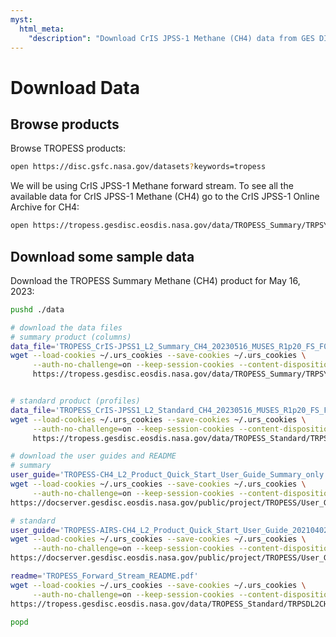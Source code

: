 ```yaml
---
myst:
  html_meta:
    "description": "Download CrIS JPSS-1 Methane (CH4) data from GES DISC."
---
```


# Download Data

## Browse products

Browse TROPESS products:

```bash
open https://disc.gsfc.nasa.gov/datasets?keywords=tropess
```

We will be using CrIS JPSS-1 Methane forward stream. To see all the available data for CrIS JPSS-1 Methane (CH4) go to the CrIS JPSS-1 Online Archive for CH4:

```bash
open https://tropess.gesdisc.eosdis.nasa.gov/data/TROPESS_Summary/TRPSYL2CH4CRS1FS.1
```

## Download some sample data

Download the TROPESS Summary Methane (CH4) product for May 16, 2023:

```bash
pushd ./data

# download the data files
# summary product (columns)
data_file='TROPESS_CrIS-JPSS1_L2_Summary_CH4_20230516_MUSES_R1p20_FS_F0p6.nc'
wget --load-cookies ~/.urs_cookies --save-cookies ~/.urs_cookies \
     --auth-no-challenge=on --keep-session-cookies --content-disposition --continue \
     https://tropess.gesdisc.eosdis.nasa.gov/data/TROPESS_Summary/TRPSYL2CH4CRS1FS.1/2023/$data_file


# standard product (profiles)
data_file='TROPESS_CrIS-JPSS1_L2_Standard_CH4_20230516_MUSES_R1p20_FS_F0p6.nc'
wget --load-cookies ~/.urs_cookies --save-cookies ~/.urs_cookies \
     --auth-no-challenge=on --keep-session-cookies --content-disposition --continue \
     https://tropess.gesdisc.eosdis.nasa.gov/data/TROPESS_Standard/TRPSDL2CH4CRS1FS.1/2023/$data_file

# download the user guides and README
# summary
user_guide='TROPESS-CH4_L2_Product_Quick_Start_User_Guide_Summary_only.pdf'
wget --load-cookies ~/.urs_cookies --save-cookies ~/.urs_cookies \
     --auth-no-challenge=on --keep-session-cookies --content-disposition --continue \
https://docserver.gesdisc.eosdis.nasa.gov/public/project/TROPESS/User_Guides/$user_guide

# standard
user_guide='TROPESS-AIRS-CH4_L2_Product_Quick_Start_User_Guide_20210402.pdf'
wget --load-cookies ~/.urs_cookies --save-cookies ~/.urs_cookies \
     --auth-no-challenge=on --keep-session-cookies --content-disposition --continue \
https://docserver.gesdisc.eosdis.nasa.gov/public/project/TROPESS/User_Guides/$user_guide

readme='TROPESS_Forward_Stream_README.pdf'
wget --load-cookies ~/.urs_cookies --save-cookies ~/.urs_cookies \
     --auth-no-challenge=on --keep-session-cookies --content-disposition --continue \
https://tropess.gesdisc.eosdis.nasa.gov/data/TROPESS_Standard/TRPSDL2CH4CRS1FS.1/doc/$readme

popd     
```

